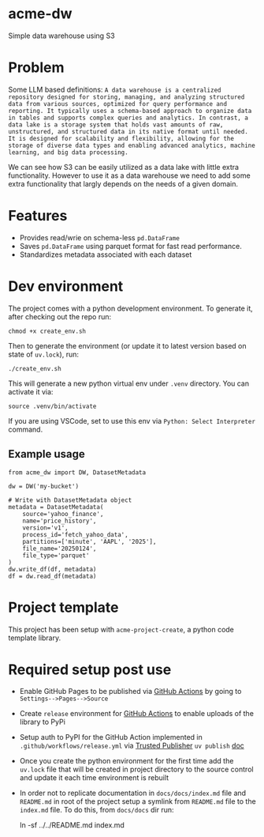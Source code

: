 # acme-dw

Simple data warehouse using S3

# Problem

Some LLM based definitions:
`A data warehouse is a centralized repository designed for storing, managing, and analyzing structured data from various sources, optimized for query performance and reporting. It typically uses a schema-based approach to organize data in tables and supports complex queries and analytics. In contrast, a data lake is a storage system that holds vast amounts of raw, unstructured, and structured data in its native format until needed. It is designed for scalability and flexibility, allowing for the storage of diverse data types and enabling advanced analytics, machine learning, and big data processing.`

We can see how S3 can be easily utilized as a data lake with little extra functionality. However to use it as a data warehouse we need to add some extra functionality that largly depends on the needs of a given domain.

# Features

* Provides read/wrie on schema-less `pd.DataFrame`
* Saves `pd.DataFrame` using parquet format for fast read performance.
* Standardizes metadata associated with each dataset

# Dev environment

The project comes with a python development environment.
To generate it, after checking out the repo run:

    chmod +x create_env.sh

Then to generate the environment (or update it to latest version based on state of `uv.lock`), run:

    ./create_env.sh

This will generate a new python virtual env under `.venv` directory. You can activate it via:

    source .venv/bin/activate

If you are using VSCode, set to use this env via `Python: Select Interpreter` command.

## Example usage

    from acme_dw import DW, DatasetMetadata

    dw = DW('my-bucket')
            
    # Write with DatasetMetadata object
    metadata = DatasetMetadata(
        source='yahoo_finance',
        name='price_history', 
        version='v1',
        process_id='fetch_yahoo_data',
        partitions=['minute', 'AAPL', '2025'],
        file_name='20250124',
        file_type='parquet'
    )
    dw.write_df(df, metadata)
    df = dw.read_df(metadata)

# Project template

This project has been setup with `acme-project-create`, a python code template library.

# Required setup post use

* Enable GitHub Pages to be published via [GitHub Actions](https://docs.github.com/en/pages/getting-started-with-github-pages/configuring-a-publishing-source-for-your-github-pages-site#publishing-with-a-custom-github-actions-workflow) by going to `Settings-->Pages-->Source`
* Create `release` environment for [GitHub Actions](https://docs.github.com/en/actions/managing-workflow-runs-and-deployments/managing-deployments/managing-environments-for-deployment#creating-an-environment) to enable uploads of the library to PyPi
* Setup auth to PyPI for the GitHub Action implemented in `.github/workflows/release.yml` via [Trusted Publisher](https://docs.pypi.org/trusted-publishers/adding-a-publisher/) `uv publish` [doc](https://docs.astral.sh/uv/guides/publish/#publishing-your-package)
* Once you create the python environment for the first time add the `uv.lock` file that will be created in project directory to the source control and update it each time environment is rebuilt
* In order not to replicate documentation in `docs/docs/index.md` file and `README.md` in root of the project setup a symlink from `README.md` file to the `index.md` file.
To do this, from `docs/docs` dir run:

    ln -sf ../../README.md index.md